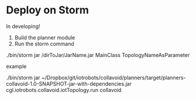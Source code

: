 Deploy on Storm
===============
In developing!

1. Build the planner module 
2. Run the storm command 

./bin/storm jar /dirToJar/JarName.jar MainClass TopologyNameAsParameter

example

./bin/storm jar ~/Dropbox/git/iotrobots/collavoid/planners/target/planners-collavoid-1.0-SNAPSHOT-jar-with-dependencies.jar \
cgl.iotrobots.collavoid.iotTopology.run collavoid